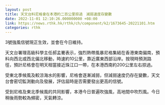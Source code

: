 ```yaml
---
layout: post
title: 天文台料尼格會在本港約二百公里掠過　減弱速度存變數
date: 2022-11-01 12:10:26.000000000 +08:00
link: https://news.rthk.hk/rthk/ch/component/k2/1673645-20221101.htm
categories: rthk
---
```


3號強風信號現正生效，並會在今日維持。

天文台署理高級科學主任郝孟騫表示，強烈熱帶風暴尼格集結在香港東南偏南，預料向西北或西北偏北移動，時速約10公里，靠近廣東西部沿岸。按現時預測路徑，預計尼格會在明天相當接近珠江口一帶，在本港西南約200公里左右掠過。

受東北季候風及較涼海水的影響，尼格會逐漸減弱，但減弱速度仍存在變數，天文台會密切監測動向及發展，評估屆時是否需要發出更高的信號。

受到尼格及東北季候風的共同影響，本港今日普遍吹強風，高地間中吹烈風。今日稍後雨勢較為頻密，天氣轉涼。
